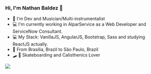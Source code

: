 ### Hi, I'm Nathan Baldez 👋

* :guitar: I'm Dev and Musician/Multi-instrumentalist
* :computer: I'm currently working in AlparService as a Web Developer and ServiceNow Consultant. 
* :computer: My Stack: VanillaJS, AngularJS, Bootstrap, Sass and studying ReactJS actually.
* :house_with_garden: From Brasília, Brazil to São Paulo, Brazil 
* :skateboard: :muscle: Skateboarding and Calisthenics Lover

[<img src="https://img.shields.io/badge/linkedin-%230077B5.svg?&style=for-the-badge&logo=linkedin&logoColor=white" />](https://www.linkedin.com/in/nathan-baldez-380684197/)

